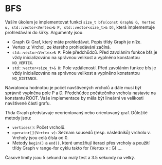 # BFS
Vaším úkolem je implementovat funkci `size_t bfs(const Graph& G, Vertex u, std::vector<Vertex>& P, std::vector<size_t>& D)`, která implementuje prohledávání do šířky. Argumenty jsou:

- Graph G: Graf, který máte prohledávat. Popis třídy Graph je níže.
- Vertex u: Vrchol, ze kterého prohledávání začíná.
- `std::vector<Vertex>& P`: Pole předchůdců. Před zavoláním funkce bfs je vždy inicializováno na správnou velikost a vyplněno konstantou `NO_VERTEX`.
- `std::vector<size_t>& D`: Pole vzdáleností. Před zavoláním funkce bfs je vždy inicializováno na správnou velikost a vyplněno konstantou `NO_DISTANCE`.

Návratovou hodnotou je počet navštívených vrcholů a dále musí být správně vyplněna pole P a D. Předchůdce počátečního vrcholu nastavte na konstantu ROOT. Vaše implementace by měla být lineární ve velikosti navštívené části grafu.

Třída Graph představuje neorientovaný nebo orientovaný graf. Důležité metody jsou:
- `vertices()`: Počet vrcholů.
- `operator[](Vertex v)`: Seznam sousedů (resp. následníků) vrcholu v. Vrcholy jsou celá čísla od 0.
- Metody `begin()` a `end()`, které umožňují iteraci přes vrcholy a použití třídy Graph v range-for cyklu takto for (Vertex v : G) ....

Časové limity jsou 5 sekund na malý test a 3.5 sekundy na velký.